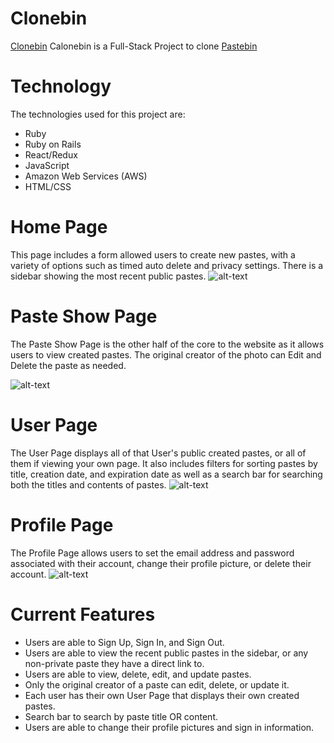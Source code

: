 # Clonebin

[Clonebin](https://powerful-meadow-58046.herokuapp.com/#/)
Calonebin is a Full-Stack Project to clone [Pastebin](https://www.pastebin.com)

# Technology

The technologies used for this project are: 
  - Ruby
  - Ruby on Rails
  - React/Redux
  - JavaScript
  - Amazon Web Services (AWS)
  - HTML/CSS

# Home Page

This page includes a form allowed users to create new pastes, with a variety of options such as timed auto delete and privacy settings. There is a sidebar showing the most recent public pastes.
![alt-text](https://i.imgur.com/dPqdPQB.png)

# Paste Show Page

The Paste Show Page is the other half of the core to the website as it allows users to view created pastes. The original creator of the photo can Edit and Delete the paste as needed.

![alt-text](https://i.imgur.com/5UdaDNh.png)

# User Page

The User Page displays all of that User's public created pastes, or all of them if viewing your own page. It also includes filters for sorting pastes by title, creation date, and expiration date as well as a search bar for searching both the titles and contents of pastes. 
![alt-text](https://i.imgur.com/9f0tIfN.png)

# Profile Page

The Profile Page allows users to set the email address and password associated with their account, change their profile picture, or delete their account.
![alt-text](https://i.imgur.com/FsrK3bV.png)

# Current Features

- Users are able to Sign Up, Sign In, and Sign Out.
- Users are able to view the recent public pastes in the sidebar, or any non-private paste they have a direct link to.
- Users are able to view, delete, edit, and update pastes.
- Only the original creator of a paste can edit, delete, or update it.
- Each user has their own User Page that displays their own created pastes.
- Search bar to search by paste title OR content. 
- Users are able to change their profile pictures and sign in information.
